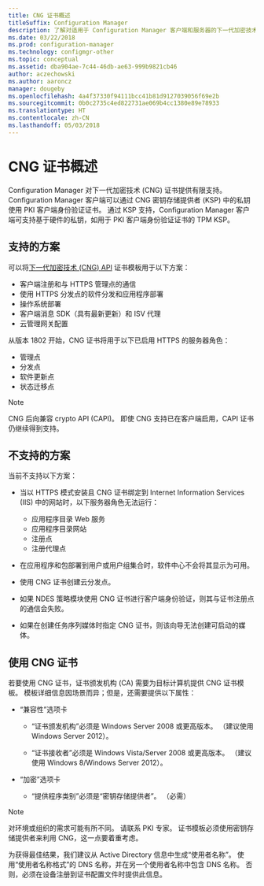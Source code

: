 ```yaml
---
title: CNG 证书概述
titleSuffix: Configuration Manager
description: 了解对适用于 Configuration Manager 客户端和服务器的下一代加密技术证书的支持。
ms.date: 03/22/2018
ms.prod: configuration-manager
ms.technology: configmgr-other
ms.topic: conceptual
ms.assetid: dba904ae-7c44-46db-ae63-999b9821cb46
author: aczechowski
ms.author: aaroncz
manager: dougeby
ms.openlocfilehash: 4a4f37330f94111bcc41b81d9127039056f69e2b
ms.sourcegitcommit: 0b0c2735c4ed822731ae069b4cc1380e89e78933
ms.translationtype: HT
ms.contentlocale: zh-CN
ms.lasthandoff: 05/03/2018
---
```

# <a name="cng-certificates-overview"></a>CNG 证书概述
<!-- 1356191 --> 

Configuration Manager 对下一代加密技术 (CNG) 证书提供有限支持。 Configuration Manager 客户端可以通过 CNG 密钥存储提供者 (KSP) 中的私钥使用 PKI 客户端身份验证证书。 通过 KSP 支持，Configuration Manager 客户端可支持基于硬件的私钥，如用于 PKI 客户端身份验证证书的 TPM KSP。

## <a name="supported-scenarios"></a>支持的方案
可以将[下一代加密技术 (CNG) API](https://msdn.microsoft.com/library/windows/desktop/bb204775.aspx) 证书模板用于以下方案：

- 客户端注册和与 HTTPS 管理点的通信   
- 使用 HTTPS 分发点的软件分发和应用程序部署   
- 操作系统部署  
- 客户端消息 SDK（具有最新更新）和 ISV 代理   
- 云管理网关配置  

从版本 1802 开始，CNG 证书将用于以下已启用 HTTPS 的服务器角色：<!-- 1357314 -->   
- 管理点
- 分发点
- 软件更新点
- 状态迁移点     

> [!NOTE]
> CNG 后向兼容 crypto API (CAPI)。 即使 CNG 支持已在客户端启用，CAPI 证书仍继续得到支持。

## <a name="unsupported-scenarios"></a>不支持的方案

当前不支持以下方案：

- 当以 HTTPS 模式安装且 CNG 证书绑定到 Internet Information Services (IIS) 中的网站时，以下服务器角色无法运行： 
    - 应用程序目录 Web 服务
    - 应用程序目录网站
    - 注册点  
    - 注册代理点  

- 在应用程序和包部署到用户或用户组集合时，软件中心不会将其显示为可用。

- 使用 CNG 证书创建云分发点。

- 如果 NDES 策略模块使用 CNG 证书进行客户端身份验证，则其与证书注册点的通信会失败。

- 如果在创建任务序列媒体时指定 CNG 证书，则该向导无法创建可启动的媒体。

## <a name="to-use-cng-certificates"></a>使用 CNG 证书

若要使用 CNG 证书，证书颁发机构 (CA) 需要为目标计算机提供 CNG 证书模板。 模板详细信息因场景而异；但是，还需要提供以下属性：

- “兼容性”选项卡

    - “证书颁发机构”必须是 Windows Server 2008 或更高版本。 （建议使用 Windows Server 2012）。

    - “证书接收者”必须是 Windows Vista/Server 2008 或更高版本。 （建议使用 Windows 8/Windows Server 2012）。

- “加密”选项卡

    - “提供程序类别”必须是“密钥存储提供者”。 （必需）

> [!NOTE]
> 对环境或组织的需求可能有所不同。 请联系 PKI 专家。 证书模板必须使用密钥存储提供者来利用 CNG，这一点要着重考虑。

为获得最佳结果，我们建议从 Active Directory 信息中生成“使用者名称”。 使用“使用者名称格式”的 DNS 名称，并在另一个使用者名称中包含 DNS 名称。 否则，必须在设备注册到证书配置文件时提供此信息。